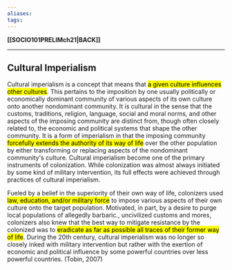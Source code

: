 ```yaml
---
aliases:
tags:
---
```

**[[SOCIO101PRELIMch21|BACK]]**

---
## Cultural Imperialism
Cultural imperialism is a concept that means that <mark class="hltr-lightgreen">a given culture influences other cultures</mark>. This pertains to the imposition by one usually politically or economically dominant community of various aspects of its own culture onto another nondominant community. It is cultural in the sense that the customs, traditions, religion, language, social and moral norms, and other aspects of the imposing community are distinct from, though often closely related to, the economic and political systems that shape the other community. It is a form of imperialism in that the imposing community<mark class="hltr-blue"> forcefully extends the authority of its way of life</mark> over the other population by either transforming or replacing aspects of the nondominant community's culture. Cultural imperialism become one of the primary instruments of colonization. While colonization was almost always initiated by some kind of military intervention, its full effects were achieved through practices of cultural imperialism.

Fueled by a belief in the superiority of their own way of life, colonizers used <mark class="hltr-blue">law, education, and/or military force</mark> to impose various aspects of their own culture onto the target population. Motivated, in part, by a desire to purge local populations of allegedly barbaric., uncivilized customs and mores, colonizers also knew that the best way to mitigate resistance by the colonized was to <mark class="hltr-blue">eradicate as far as possible all traces of their former way of life</mark>. During the 20th century, cultural imperialism was no longer so closely inked with military intervention but rather with the exertion of economic and political influence by some powerful countries over less powerful countries. (Tobin, 2007)